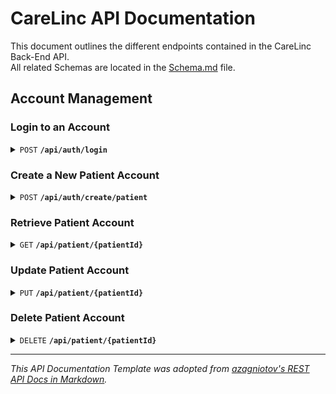 # CareLinc API Documentation
This document outlines the different endpoints contained in the CareLinc Back-End API.  
All related Schemas are located in the [Schema.md](./Schema.md) file.

## Account Management
### Login to an Account
<details>
<summary><code>POST</code> <code><b>/api/auth/login</b></code></summary>

**Request Body**
 | name | type | data type |
|-----------|-----------|-------------------------|
| email | required | string |
| password | required | string |

**Sample Request Body**
```json
{
    "email": "johndoe@mail.com",
    "password": "password123",
}
```

**Responses**

| HTTP Status | response |
|---------------|---------------------------------------------------------------------|
| `200` | `{ message: "Login Successful", account: <account object}` |
| `403` | `{ message: "Incorrect Password" }` |
| `404` | `{ message: "Account with email <email address> not found." }` |
| `500` | `{ message: "Internal Server Error" }` |
</details>

### Create a New Patient Account
<details>
<summary><code>POST</code> <code><b>/api/auth/create/patient</b></code></summary>

**Request Body**
| name | type | data type |
|-----------|-----------|-------------------------|
| name | required | string |
| email | required | string |
| password | required | string |
| knownAllergies | required | string |
| birthdate | required | string (format: YYYY-MM-DD) |
| email | required | string |
| qns | required | object |

**Data Object for `qns` Attribute**

```json
{
  "qOne": "string",
  "qTwo": "string",
  "qThree": "string",
  "qFour": "string",
  "qFive": "string",
  "qSix": "string"
}
```

**Sample Response Body**
```json
{
  "name": "John Doe",
  "email": "john.doe@example.com",
  "password": "password123",
  "knownAllergies": "None",
  "birthdate": "1990-01-01",
  "qns": {
    "qOne": "Answer to question one",
    "qTwo": "Answer to question two",
    "qThree": "Answer to question three",
    "qFour": "Answer to question four",
    "qFive": "Answer to question five",
    "qSix": "Answer to question six"
  }
}
```

**Responses**

| HTTP Status | response |
|---------------|---------------------------------------------------------------------|
| `201` | `{ message: "Account Created Successfully", account: <account object}` |
| `500` | `{ message: "Internal Server Error" }` |
</details>

### Retrieve Patient Account
<details>
<summary><code>GET</code> <code><b>/api/patient/{patientId}</b></code></summary>

**Parameters**
| name | type | description |
|-----------|-----------|-------------------------|
| patientId | required | Unique Identifier given to the Patient being retrieved |

**Request Body**
No Request Body is required for the GET request

**Responses**
| HTTP Status | response |
|---------------|---------------------------------------------------------------------|
| `200` | See below |
| `400` | `{ message: "Patient ID is required" }` |
| `404` | `{ message: "Patiet with ID <Patient ID> not found." }` |
| `500` | `{ message: "Internal Server Error" }` |

**Response Body**
| name | data type |
|-----------|-------------------------|
| patientId | string |
| name | string |
| email | string |
| birthdate | string (format: YYYY-MM-DD) |
| knownAllergies | string |
| isApproved | string (values: Pending, Approved, Declined) |
| appointments | object |

**Data Object for `appointments` Object**
```json
{
    "appointmentId": "APP0001",
    "doctorId": "ACC0001",
    "slotId": "SLO0001",
    "consultationCost": 50.00,
    "reason": "Sick",
    "doctorNote": "Running a Fever...",
    "paymentAmount": 100.00,
    "paymentStatus": "Unpaid",
    "slotDate": "2024-06-01",
    "slotTime": "09:30-10:00"
}
```

**Sample Response Body**
```json
{
  "name": "User5",
  "email": "user5@mail.com",
  "birthdate": "2000-01-01",
  "patientId": "ACC0005",
  "knownAllergies": "Mold, Grass, Water",
  "isApproved": "Approved",
  "appointments": [
    {
      "appointmentId": "APP0001",
      "doctorId": "ACC0001",
      "slotId": "SLO0001",
      "consultationCost": 50.00,
      "reason": "Sick",
      "doctorNote": "Running a Fever...",
      "paymentAmount": 100.00,
      "paymentStatus": "Unpaid",
      "slotDate": "2024-06-01",
      "slotTime": "09:30-10:00"
    }
  ]
}
```

</details>

### Update Patient Account
<details>
<summary><code>PUT</code> <code><b>/api/patient/{patientId}</b></code></summary>

**Parameters**
| name | type | description |
|-----------|-----------|-------------------------|
| patientId | required | Unique Identifier given to the Patient being retrieved |

**Request Body**
| name | type | data type |
|-----------|-----------|-------------------------|
| name | required | string |
| email | required | string (format: YYYY-MM-DD) |
| knownAllergies | required | string |
| birthdate | required | string |
| password | required | string, null |

**Sample Request Body**
```json
{
    "name": "John Doe",
    "email": "john_doe@mail.com",
    "birthdate": "2000-01-01",
    "knownAllergies": "Grass",
    "password": null
}
```

**Responses**

| HTTP Status | response |
|---------------|---------------------------------------------------------------------|
| `200` | `{ message: "Patient Account Updated Successfully", account: <account object> }` |
| `400` | `{ message: "Patient ID is required" }` |
| `500` | `{ message: "Failed to Update Patient Account" }` |
| `500` | `{ message: "Internal Server Error" }` |
</details>

### Delete Patient Account

<details>
<summary><code>DELETE</code> <code><b>/api/patient/{patientId}</b></code></summary>

**Parameters**
| name | type | description |
|-----------|-----------|-------------------------|
| patientId | required | Unique Identifier given to the Patient being retrieved |

**Request Body**  
No Request Body is required for the DELETE request

**Responses**

| HTTP Status | response |
|---------------|---------------------------------------------------------------------|
| `200` | `{ message: "Patient Account Deleted Successfully" }` |
| `400` | `{ message: "Patient ID is required" }` |
| `500` | `{ message: "Failed to Delete Patient Account" }` |
| `500` | `{ message: "Internal Server Error" }` |
</details>

---
_This API Documentation Template was adopted from [azagniotov's REST API Docs in Markdown](https://gist.github.com/azagniotov/a4b16faf0febd12efbc6c3d7370383a6)._
